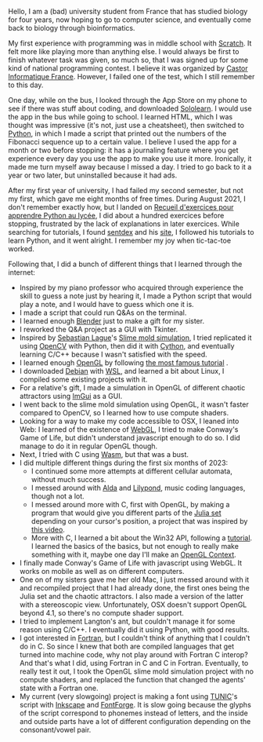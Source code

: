 Hello, I am a (bad) university student from France that has studied biology for four years, now hoping to go to computer science, and eventually come back to biology through bioinformatics.

My first experience with programming was in middle school with [Scratch](https://scratch.mit.edu/). It felt more like playing more than anything else. I would always be first to finish whatever task was given, so much so, that I was signed up for some kind of national programming contest. I believe it was organized by [Castor Informatique France](https://concours.castor-informatique.fr/). However, I failed one of the test, which I still remember to this day.

One day, while on the bus, I looked through the App Store on my phone to see if there was stuff about coding, and downloaded [Sololearn](https://www.sololearn.com). I would use the app in the bus while going to school. I learned HTML, which I was thought was impressive (it's not, just use a cheatsheet), then switched to [Python](https://www.python.org/), in which I made a script that printed out the numbers of the Fibonacci sequence up to a certain value. I believe I used the app for a month or two before stopping: it has a journaling feature where you get experience every day you use the app to make you use it more. Ironically, it made me turn myself away because I missed a day.
I tried to go back to it a year or two later, but uninstalled because it had ads.

After my first year of university, I had failed my second semester, but not my first, which gave me eight months of free times. During August 2021, I don't remember exactly how, but I landed on [Recueil d'exercices pour apprendre Python au lycée](https://www.codingame.com/playgrounds/17176/recueil-dexercices-pour-apprendre-python-au-lycee), I did about a hundred exercices before stopping, frustrated by the lack of explanations in later exercices.
While searching for tutorials, I found [sentdex](https://www.youtube.com/@sentdex) and his [site](https://pythonprogramming.net/), I followed his tutorials to learn Python, and it went alright. I remember my joy when tic-tac-toe worked.

Following that, I did a bunch of different things that I learned through the internet:
- Inspired by my piano professor who acquired through experience the skill to guess a note just by hearing it, I made a Python script that would play a note, and I would have to guess which one it is.
- I made a script that could run Q&As on the terminal.
- I learned enough [Blender](https://www.blender.org/) just to make a gift for my sister.
- I reworked the Q&A project as a GUI with Tkinter.
- Inspired by [Sebastian Lague](https://www.youtube.com/@SebastianLague)'s [Slime mold simulation](https://www.youtube.com/watch?v=X-iSQQgOd1A), I tried replicated it using [OpenCV](https://opencv.org/) with Python, then did it with [Cython](https://cython.org/), and eventually learning C/C++ because I wasn't satisfied with the speed.
- I learned enough [OpenGL](https://opengl.org/) by following [the most famous tutorial](https://learnopengl.com/Getting-started/OpenGL) .
- I downloaded [Debian](https://debian.org/) with [WSL](https://learn.microsoft.com/en-us/windows/wsl/about), and learned a bit about Linux, I compiled some existing projects with it.
- For a relative's gift, I made a simulation in OpenGL of different chaotic attractors using [ImGui](https://github.com/ocornut/imgui) as a GUI.
- I went back to the slime mold simulation using OpenGL, it wasn't faster compared to OpenCV, so I learned how to use compute shaders.
- Looking for a way to make my code accessible to OSX, I leaned into Web: I learned of the existence of [WebGL](https://www.khronos.org/webgl/), I tried to make Conway's Game of Life, but didn't understand javascript enough to do so. I did manage to do it in regular OpenGL though.
- Next, I tried with C using [Wasm](https://webassembly.org/), but that was a bust.
- I did multiple different things during the first six months of 2023:
	- I continued some more attempts at different cellular automata, without much success.
	- I messed around with [Alda](https://alda.io/) and [Lilypond](http://lilypond.org/), music coding languages, though not a lot.
	- I messed around more with C, first with OpenGL, by making a program that would give you different parts of the [Julia set](https://en.wikipedia.org/wiki/Julia_set) depending on your cursor's position, a project that was inspired by [this video](https://www.youtube.com/watch?v=uc2yok_pLV4).
	- More with C, I learned a bit about the Win32 API, following a [tutorial](http://www.winprog.org/tutorial/). I learned the basics of the basics, but not enough to really make something with it, maybe one day I'll make an [OpenGL Context](https://www.khronos.org/opengl/wiki/Creating_an_OpenGL_Context_(WGL)).
- I finally made Conway's Game of Life with javascript using WebGL. It works on mobile as well as on different computers.
- One on of my sisters gave me her old Mac, I just messed around with it and recompiled project that I had already done, the first ones being the Julia set and the chaotic attractors. I also made a version of the latter with a stereoscopic view. Unfortunately, OSX doesn't support OpenGL beyond 4.1, so there's no compute shader support.
- I tried to implement Langton's ant, but couldn't manage it for some reason using C/C++. I eventually did it using Python, with good results.
- I got interested in [Fortran](https://fortran-lang.org/), but I couldn't think of anything that I couldn't do in C. So since I knew that both are compiled languages that get turned into machine code, why not play around with Fortran C interop? And that's what I did, using Fortran in C and C in Fortran. Eventually, to really test it out, I took the OpenGL slime mold simulation project with no compute shaders, and replaced the function that changed the agents' state with a Fortran one.
- My current (very slowgoing) project is making a font using [TUNIC](https://tunicgame.com/)'s script with [Inkscape](https://inkscape.org/) and [FontForge](https://fontforge.org/). It is slow going because the glyphs of the script correspond to phonemes instead of letters, and the inside and outside parts have a lot of different configuration depending on the consonant/vowel pair.
